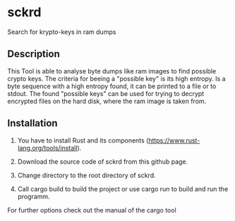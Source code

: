 # sckrd
Search for krypto-keys in ram dumps

## Description
This Tool is able to analyse byte dumps like ram images to find possible crypto keys.
The criteria for beeing a "possible key" is its high entropy.
Is a byte sequence with a high entropy found, it can be printed to a file or to stdout.
The found "possible keys" can be used for trying to decrypt encrypted files on the hard disk, where the ram image is taken from.


## Installation
1. You have to install Rust and its components (https://www.rust-lang.org/tools/install).

2. Download the source code of sckrd from this github page.

3. Change directory to the root directory of sckrd.

4. Call cargo build to build the project or use cargo run to build and run the programm.

For further options check out the manual of the cargo tool